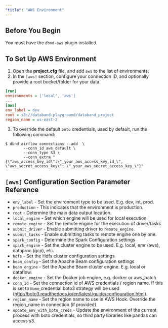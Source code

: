 ```yaml
---
"title": "AWS Environment"
---
```

## Before You Begin
You must have the `dbnd-aws` plugin installed.

## To Set Up AWS Environment

1. Open the **project.cfg** file, and add `aws` to the list of environments.
2. In the `[aws]` section, configure your connection ID, and optionally provide a root bucket/folder for your data.

```ini
[run]
environments = ['local', 'aws']
...
[aws]
env_label = dev
root = s3://databand-playground/databand_project
region_name = us-east-2
```

3. To override the default `boto` credentials, used by default, run the following command:

```shell
$ dbnd airflow connections --add  \
        --conn_id aws_default \
        --conn_type S3 \
        --conn_extra "{\"aws_access_key_id\":\"_your_aws_access_key_id_\", \"aws_secret_access_key\": \"_your_aws_secret_access_key_\"}"
```

## `[aws]` Configuration Section Parameter Reference
- `env_label` - Set the environment type to be used. E.g. dev, int, prod.
- `production` - This indicates that the environment is production.
- `root` - Determine the main data output location.
- `local_engine` - Set which engine will be used for local execution
- `remote_engine` - Set the remote engine for the execution of driver/tasks
- `submit_driver` - Enable submitting driver to `remote_engine`.
- `submit_tasks` - Enable submitting tasks to remote engine one by one.
- `spark_config` - Determine the Spark Configuration settings
- `spark_engine` - Set the cluster engine to be used. E.g. local, emr (aws), dataproc (gcp), etc.
- `hdfs` - Set the Hdfs cluster configuration settings
- `beam_config` - Set the Apache Beam configuration settings
- `beam_engine` - Set the Apache Beam cluster engine. E.g. local or dataflow.
- `docker_engine` - Set the Docker job engine, e.g. docker or aws_batch
- `conn_id` - Set the connection id of AWS credentials / region name. If this is set to `None`,credential boto3 strategy will be used (http://boto3.readthedocs.io/en/latest/guide/configuration.html).
- `region_name` - Set the region name to use in AWS Hook. Override the region_name in connection (if provided)
- `update_env_with_boto_creds` - Update the environment of the current process with boto credentials, so third party libraries like pandas can access s3.
